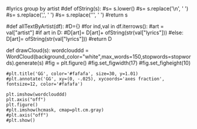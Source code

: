 
#lyrics group by artist
#def ofString(s):
    #s= s.lower()
    #s= s.replace('\n', ' ')
    #s= s.replace(',', ' ')
    #s= s.replace('\'', ' ')
    #return s

#def allTextByArtist(df):
    #D={}
    #for ind,val in df.iterrows():
        #art = val["artist"]
        #if art in D:
            #D[art]= D[art]+ ofString(str(val["lyrics"]))
        #else:
            D[art]= ofString(str(val["lyrics"]))
    #return D

def drawCloud(s):
    wordclouddd = WordCloud(background_color="white",max_words=150,stopwords=stopwords).generate(s)
    #fig = plt.figure()
    #fig.set_figwidth(17)
    #fig.set_figheight(10)

    
    #plt.title('GG', color='#fafafa', size=30, y=1.01)
    #plt.annotate('GG', xy=(0, -.025), xycoords='axes fraction', fontsize=12, color='#fafafa')
    
    plt.imshow(wordclouddd)
    plt.axis("off")
    plt.figure()
    #plt.imshow(hcmask, cmap=plt.cm.gray)
    #plt.axis("off")
    #plt.show()
